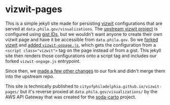# vizwit-pages

This is a simple jekyll site made for persisting [vizwit](https://vizwit.io) configurations that are served at
`data.phila.gov/visualizations`. The [upstream vizwit project](https://github.com/timwis/vizwit) is configured
using [gist IDs](https://gist.github.com/), but we wouldn't want anyone to create their own vizwit page and have
it be accessible from `data.phila.gov`. So we [forked vizwit](https://github.com/CityOfPhiladelphia/vizwit) and
[added `vizwit-onpage.js`](https://github.com/CityOfPhiladelphia/vizwit/blob/master/src/scripts/vizwit-onpage.js),
which gets the configuration from a `<script class="vizwit">` tag on the page instead of from a gist. This jekyll
site then renders those configurations onto a script tag and includes our forked `vizwit-onpage.js` entrypoint.

Since then, we [made a few other changes](https://github.com/timwis/vizwit/compare/master...CityOfPhiladelphia:master)
to our fork and didn't merge them into the upstream repo.

This site is technically published to `cityofphiladelphia.github.io/vizwit-pages/` but it's reverse proxied at
`data.phila.gov/visualizations/` by the AWS API Gateway that was created for the
[soda-carto](https://github.com/CityOfPhiladelphia/soda-carto/blob/master/serverless.yml#L110) project.
